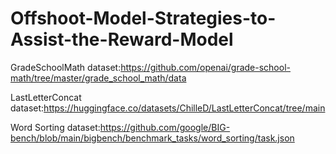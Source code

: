 # Offshoot-Model-Strategies-to-Assist-the-Reward-Model

GradeSchoolMath
dataset:https://github.com/openai/grade-school-math/tree/master/grade_school_math/data


LastLetterConcat
dataset:https://huggingface.co/datasets/ChilleD/LastLetterConcat/tree/main

Word Sorting
dataset:https://github.com/google/BIG-bench/blob/main/bigbench/benchmark_tasks/word_sorting/task.json